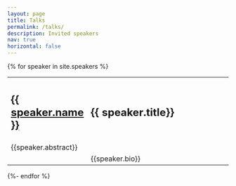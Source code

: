 ```yaml
---
layout: page
title: Talks
permalink: /talks/
description: Invited speakers
nav: true
horizontal: false
---
```



{% for speaker in site.speakers %}
<table style="width:100%">
  <tr>
    <td style="width: 25%;">
      <h2><a href="{{ speaker.website }}">{{ speaker.name }}</a></h2>
    </td>
    <td> 
      <h2 id="{{ speaker.anchor }}">{{ speaker.title}}</h2>
    </td>
  </tr>
  <tr>
    <td colspan=2>
      {{speaker.abstract}}
    </td>
  </tr>
  <tr>
    <td >
      <img class="thumbnail" src="../{{ speaker.img_path }}" alt="">
    </td>
    <td style="text-align:left;">
      {{speaker.bio}}
    </td>
  </tr>

</table>
{%- endfor %}
